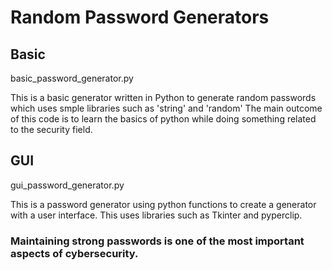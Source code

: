 # Random Password Generators

## Basic
basic_password_generator.py

This is a basic generator written in Python to generate random passwords which uses smple libraries such as 'string' and 'random'
The main outcome of this code is to learn the basics of python while doing something related to the security field. 

## GUI
gui_password_generator.py

This is a password generator using python functions to create a generator with a user interface. This uses libraries such as Tkinter and pyperclip.

### Maintaining strong passwords is one of the most important aspects of cybersecurity. 
